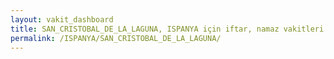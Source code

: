 ```yaml
---
layout: vakit_dashboard
title: SAN_CRISTOBAL_DE_LA_LAGUNA, ISPANYA için iftar, namaz vakitleri ve hava durumu - ilçe/eyalet seç
permalink: /ISPANYA/SAN_CRISTOBAL_DE_LA_LAGUNA/
---
```


<script type="text/javascript">
  var GLOBAL_COUNTRY = 'ISPANYA';
  var GLOBAL_CITY = 'SAN_CRISTOBAL_DE_LA_LAGUNA';
  var GLOBAL_STATE = '';
  var lat = 72;
  var lon = 21;
</script>
